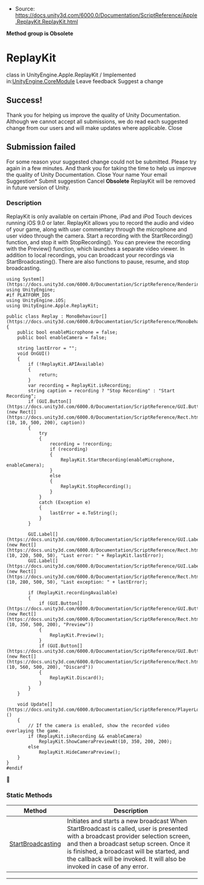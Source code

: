 * Source: https://docs.unity3d.com/6000.0/Documentation/ScriptReference/Apple.ReplayKit.ReplayKit.html

**Method group is Obsolete**   

# ReplayKit
class in UnityEngine.Apple.ReplayKit
/
Implemented in:[UnityEngine.CoreModule](https://docs.unity3d.com/6000.0/Documentation/ScriptReference/UnityEngine.CoreModule.html)
Leave feedback
Suggest a change
## Success!
Thank you for helping us improve the quality of Unity Documentation. Although we cannot accept all submissions, we do read each suggested change from our users and will make updates where applicable.
Close
## Submission failed
For some reason your suggested change could not be submitted. Please <a>try again</a> in a few minutes. And thank you for taking the time to help us improve the quality of Unity Documentation.
Close
Your name Your email Suggestion* Submit suggestion
Cancel
**Obsolete** ReplayKit will be removed in future version of Unity.
### Description
ReplayKit is only available on certain iPhone, iPad and iPod Touch devices running iOS 9.0 or later.
ReplayKit allows you to record the audio and video of your game, along with user commentary through the microphone and user video through the camera. Start a recording with the StartRecording() function, and stop it with StopRecording(). You can preview the recording with the Preview() function, which launches a separate video viewer. In addition to local recordings, you can broadcast your recordings via StartBroadcasting(). There are also functions to pause, resume, and stop broadcasting.
```
using System[](https://docs.unity3d.com/6000.0/Documentation/ScriptReference/Rendering.VirtualTexturing.System.html);
using UnityEngine;
#if PLATFORM_IOS
using UnityEngine.iOS;
using UnityEngine.Apple.ReplayKit;  
  
public class Replay : MonoBehaviour[](https://docs.unity3d.com/6000.0/Documentation/ScriptReference/MonoBehaviour.html)
{
    public bool enableMicrophone = false;
    public bool enableCamera = false;  
  
    string lastError = "";
    void OnGUI()
    {
        if (!ReplayKit.APIAvailable)
        {
            return;
        }
        var recording = ReplayKit.isRecording;
        string caption = recording ? "Stop Recording" : "Start Recording";
        if (GUI.Button[](https://docs.unity3d.com/6000.0/Documentation/ScriptReference/GUI.Button.html)(new Rect[](https://docs.unity3d.com/6000.0/Documentation/ScriptReference/Rect.html)(10, 10, 500, 200), caption))
        {
            try
            {
                recording = !recording;
                if (recording)
                {
                    ReplayKit.StartRecording(enableMicrophone, enableCamera);
                }
                else
                {
                    ReplayKit.StopRecording();
                }
            }
            catch (Exception e)
            {
                lastError = e.ToString();
            }
        }  
  
        GUI.Label[](https://docs.unity3d.com/6000.0/Documentation/ScriptReference/GUI.Label.html)(new Rect[](https://docs.unity3d.com/6000.0/Documentation/ScriptReference/Rect.html)(10, 220, 500, 50), "Last error: " + ReplayKit.lastError);
        GUI.Label[](https://docs.unity3d.com/6000.0/Documentation/ScriptReference/GUI.Label.html)(new Rect[](https://docs.unity3d.com/6000.0/Documentation/ScriptReference/Rect.html)(10, 280, 500, 50), "Last exception: " + lastError);  
  
        if (ReplayKit.recordingAvailable)
        {
            if (GUI.Button[](https://docs.unity3d.com/6000.0/Documentation/ScriptReference/GUI.Button.html)(new Rect[](https://docs.unity3d.com/6000.0/Documentation/ScriptReference/Rect.html)(10, 350, 500, 200), "Preview"))
            {
                ReplayKit.Preview();
            }
            if (GUI.Button[](https://docs.unity3d.com/6000.0/Documentation/ScriptReference/GUI.Button.html)(new Rect[](https://docs.unity3d.com/6000.0/Documentation/ScriptReference/Rect.html)(10, 560, 500, 200), "Discard"))
            {
                ReplayKit.Discard();
            }
        }
    }  
  
    void Update[](https://docs.unity3d.com/6000.0/Documentation/ScriptReference/PlayerLoop.Update.html)()
    {
        // If the camera is enabled, show the recorded video overlaying the game.
        if (ReplayKit.isRecording && enableCamera)
            ReplayKit.ShowCameraPreviewAt(10, 350, 200, 200);
        else
            ReplayKit.HideCameraPreview();
    }
}
#endif

```

### Static Methods
Method | Description  
---|---  
[StartBroadcasting](https://docs.unity3d.com/6000.0/Documentation/ScriptReference/Apple.ReplayKit.ReplayKit.StartBroadcasting.html) | Initiates and starts a new broadcast When StartBroadcast is called, user is presented with a broadcast provider selection screen, and then a broadcast setup screen. Once it is finished, a broadcast will be started, and the callback will be invoked. It will also be invoked in case of any error.   
* * *
